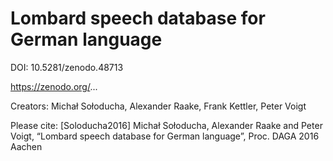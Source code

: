 # Lombard speech database for German language

DOI: 10.5281/zenodo.48713

https://zenodo.org/...

Creators:
Michał Sołoducha, Alexander Raake, Frank Kettler, Peter Voigt

Please cite:
[Soloducha2016]	Michał Sołoducha, Alexander Raake and Peter Voigt, “Lombard speech database for German language”, Proc. DAGA 2016 Aachen
